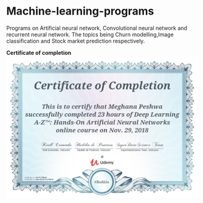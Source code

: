 ﻿# Machine-learning-programs
 Programs on Artificial neural network, Convolutional neural network and recurrent neural network.
 The topics being Churn modelling,Image classification and Stock market prediction respectively.
 
 **Certificate of completion**
![Certificate](https://github.com/Meghana212/Machine-learning-programs/blob/master/certificate.PNG)
